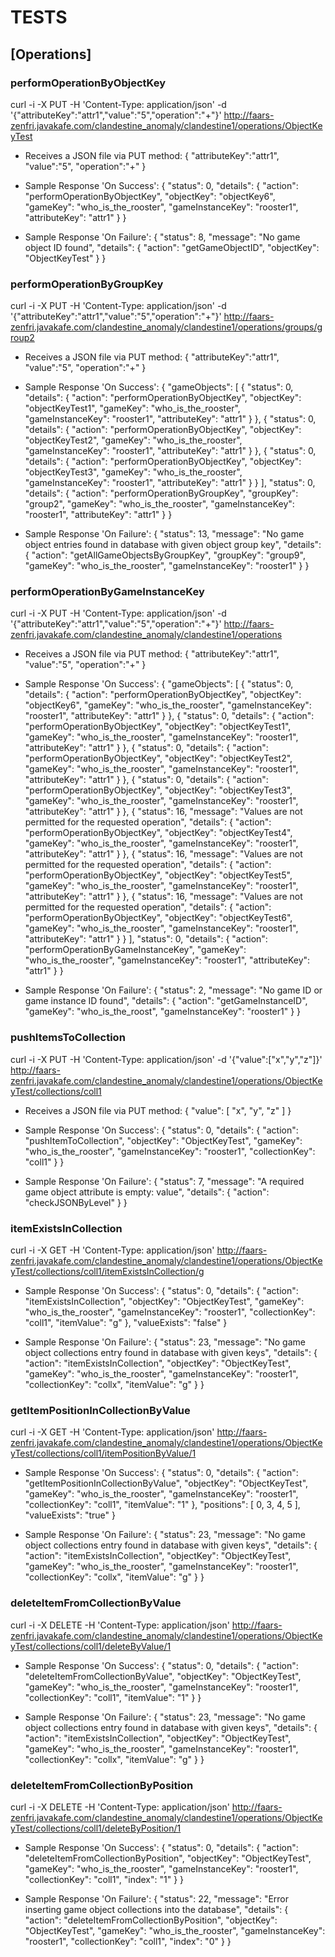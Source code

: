 # TESTS

## [Operations]
### performOperationByObjectKey
curl -i -X PUT -H 'Content-Type: application/json' -d '{"attributeKey":"attr1","value":"5","operation":"+"}' http://faars-zenfri.javakafe.com/clandestine_anomaly/clandestine1/operations/ObjectKeyTest


* Receives a JSON file via PUT method:
{
	"attributeKey":"attr1",
	"value":"5",
	"operation":"+"
}


* Sample Response 'On Success':
{
    "status": 0,
    "details": {
        "action": "performOperationByObjectKey",
        "objectKey": "objectKey6",
        "gameKey": "who_is_the_rooster",
        "gameInstanceKey": "rooster1",
        "attributeKey": "attr1"
    }
}


* Sample Response 'On Failure':
{
    "status": 8,
    "message": "No game object ID found",
    "details": {
        "action": "getGameObjectID",
        "objectKey": "ObjectKeyTest"
    }
}


### performOperationByGroupKey
curl -i -X PUT -H 'Content-Type: application/json' -d '{"attributeKey":"attr1","value":"5","operation":"+"}' http://faars-zenfri.javakafe.com/clandestine_anomaly/clandestine1/operations/groups/group2


* Receives a JSON file via PUT method:
{
	"attributeKey":"attr1",
	"value":"5",
	"operation":"+"
}


* Sample Response 'On Success':
{
    "gameObjects": [
        {
            "status": 0,
            "details": {
                "action": "performOperationByObjectKey",
                "objectKey": "objectKeyTest1",
                "gameKey": "who_is_the_rooster",
                "gameInstanceKey": "rooster1",
                "attributeKey": "attr1"
            }
        },
        {
            "status": 0,
            "details": {
                "action": "performOperationByObjectKey",
                "objectKey": "objectKeyTest2",
                "gameKey": "who_is_the_rooster",
                "gameInstanceKey": "rooster1",
                "attributeKey": "attr1"
            }
        },
        {
            "status": 0,
            "details": {
                "action": "performOperationByObjectKey",
                "objectKey": "objectKeyTest3",
                "gameKey": "who_is_the_rooster",
                "gameInstanceKey": "rooster1",
                "attributeKey": "attr1"
            }
        }
    ],
    "status": 0,
    "details": {
        "action": "performOperationByGroupKey",
        "groupKey": "group2",
        "gameKey": "who_is_the_rooster",
        "gameInstanceKey": "rooster1",
        "attributeKey": "attr1"
    }
}


* Sample Response 'On Failure':
{
    "status": 13,
    "message": "No game object entries found in database with given object group key",
    "details": {
        "action": "getAllGameObjectsByGroupKey",
        "groupKey": "group9",
        "gameKey": "who_is_the_rooster",
        "gameInstanceKey": "rooster1"
    }
}


### performOperationByGameInstanceKey
curl -i -X PUT -H 'Content-Type: application/json' -d '{"attributeKey":"attr1","value":"5","operation":"+"}' http://faars-zenfri.javakafe.com/clandestine_anomaly/clandestine1/operations


* Receives a JSON file via PUT method:
{
	"attributeKey":"attr1",
	"value":"5",
	"operation":"+"
}


* Sample Response 'On Success':
{
    "gameObjects": [
        {
            "status": 0,
            "details": {
                "action": "performOperationByObjectKey",
                "objectKey": "objectKey6",
                "gameKey": "who_is_the_rooster",
                "gameInstanceKey": "rooster1",
                "attributeKey": "attr1"
            }
        },
        {
            "status": 0,
            "details": {
                "action": "performOperationByObjectKey",
                "objectKey": "objectKeyTest1",
                "gameKey": "who_is_the_rooster",
                "gameInstanceKey": "rooster1",
                "attributeKey": "attr1"
            }
        },
        {
            "status": 0,
            "details": {
                "action": "performOperationByObjectKey",
                "objectKey": "objectKeyTest2",
                "gameKey": "who_is_the_rooster",
                "gameInstanceKey": "rooster1",
                "attributeKey": "attr1"
            }
        },
        {
            "status": 0,
            "details": {
                "action": "performOperationByObjectKey",
                "objectKey": "objectKeyTest3",
                "gameKey": "who_is_the_rooster",
                "gameInstanceKey": "rooster1",
                "attributeKey": "attr1"
            }
        },
        {
            "status": 16,
            "message": "Values are not permitted for the requested operation",
            "details": {
                "action": "performOperationByObjectKey",
                "objectKey": "objectKeyTest4",
                "gameKey": "who_is_the_rooster",
                "gameInstanceKey": "rooster1",
                "attributeKey": "attr1"
            }
        },
        {
            "status": 16,
            "message": "Values are not permitted for the requested operation",
            "details": {
                "action": "performOperationByObjectKey",
                "objectKey": "objectKeyTest5",
                "gameKey": "who_is_the_rooster",
                "gameInstanceKey": "rooster1",
                "attributeKey": "attr1"
            }
        },
        {
            "status": 16,
            "message": "Values are not permitted for the requested operation",
            "details": {
                "action": "performOperationByObjectKey",
                "objectKey": "objectKeyTest6",
                "gameKey": "who_is_the_rooster",
                "gameInstanceKey": "rooster1",
                "attributeKey": "attr1"
            }
        }
    ],
    "status": 0,
    "details": {
        "action": "performOperationByGameInstanceKey",
        "gameKey": "who_is_the_rooster",
        "gameInstanceKey": "rooster1",
        "attributeKey": "attr1"
    }
}


* Sample Response 'On Failure':
{
    "status": 2,
    "message": "No game ID or game instance ID found",
    "details": {
        "action": "getGameInstanceID",
        "gameKey": "who_is_the_roost",
        "gameInstanceKey": "rooster1"
    }
}


### pushItemsToCollection
curl -i -X PUT -H 'Content-Type: application/json' -d '{"value":["x","y","z"]}' http://faars-zenfri.javakafe.com/clandestine_anomaly/clandestine1/operations/ObjectKeyTest/collections/coll1


* Receives a JSON file via PUT method:
{
    "value": [
        "x",
        "y",
        "z"
    ]
}


* Sample Response 'On Success':
{
    "status": 0,
    "details": {
        "action": "pushItemToCollection",
        "objectKey": "ObjectKeyTest",
        "gameKey": "who_is_the_rooster",
        "gameInstanceKey": "rooster1",
        "collectionKey": "coll1"
    }
}


* Sample Response 'On Failure':
{
    "status": 7,
    "message": "A required game object attribute is empty: value",
    "details": {
        "action": "checkJSONByLevel"
    }
}


### itemExistsInCollection
curl -i -X GET -H 'Content-Type: application/json' http://faars-zenfri.javakafe.com/clandestine_anomaly/clandestine1/operations/ObjectKeyTest/collections/coll1/itemExistsInCollection/g


* Sample Response 'On Success':
{
    "status": 0,
    "details": {
        "action": "itemExistsInCollection",
        "objectKey": "ObjectKeyTest",
        "gameKey": "who_is_the_rooster",
        "gameInstanceKey": "rooster1",
        "collectionKey": "coll1",
        "itemValue": "g"
    },
    "valueExists": "false"
}


* Sample Response 'On Failure':
{
    "status": 23,
    "message": "No game object collections entry found in database with given keys",
    "details": {
        "action": "itemExistsInCollection",
        "objectKey": "ObjectKeyTest",
        "gameKey": "who_is_the_rooster",
        "gameInstanceKey": "rooster1",
        "collectionKey": "collx",
        "itemValue": "g"
    }
}


### getItemPositionInCollectionByValue
curl -i -X GET -H 'Content-Type: application/json' http://faars-zenfri.javakafe.com/clandestine_anomaly/clandestine1/operations/ObjectKeyTest/collections/coll1/itemPositionByValue/1


* Sample Response 'On Success':
{
    "status": 0,
    "details": {
        "action": "getItemPositionInCollectionByValue",
        "objectKey": "ObjectKeyTest",
        "gameKey": "who_is_the_rooster",
        "gameInstanceKey": "rooster1",
        "collectionKey": "coll1",
        "itemValue": "1"
    },
    "positions": [
        0,
        3,
        4,
        5
    ],
    "valueExists": "true"
}


* Sample Response 'On Failure':
{
    "status": 23,
    "message": "No game object collections entry found in database with given keys",
    "details": {
        "action": "itemExistsInCollection",
        "objectKey": "ObjectKeyTest",
        "gameKey": "who_is_the_rooster",
        "gameInstanceKey": "rooster1",
        "collectionKey": "collx",
        "itemValue": "g"
    }
}


### deleteItemFromCollectionByValue
curl -i -X DELETE -H 'Content-Type: application/json' http://faars-zenfri.javakafe.com/clandestine_anomaly/clandestine1/operations/ObjectKeyTest/collections/coll1/deleteByValue/1


* Sample Response 'On Success':
{
    "status": 0,
    "details": {
        "action": "deleteItemFromCollectionByValue",
        "objectKey": "ObjectKeyTest",
        "gameKey": "who_is_the_rooster",
        "gameInstanceKey": "rooster1",
        "collectionKey": "coll1",
        "itemValue": "1"
    }
}


* Sample Response 'On Failure':
{
    "status": 23,
    "message": "No game object collections entry found in database with given keys",
    "details": {
        "action": "itemExistsInCollection",
        "objectKey": "ObjectKeyTest",
        "gameKey": "who_is_the_rooster",
        "gameInstanceKey": "rooster1",
        "collectionKey": "collx",
        "itemValue": "g"
    }
}


### deleteItemFromCollectionByPosition
curl -i -X DELETE -H 'Content-Type: application/json' http://faars-zenfri.javakafe.com/clandestine_anomaly/clandestine1/operations/ObjectKeyTest/collections/coll1/deleteByPosition/1


* Sample Response 'On Success':
{
    "status": 0,
    "details": {
        "action": "deleteItemFromCollectionByPosition",
        "objectKey": "ObjectKeyTest",
        "gameKey": "who_is_the_rooster",
        "gameInstanceKey": "rooster1",
        "collectionKey": "coll1",
        "index": "1"
    }
}


* Sample Response 'On Failure':
{
    "status": 22,
    "message": "Error inserting game object collections into the database",
    "details": {
        "action": "deleteItemFromCollectionByPosition",
        "objectKey": "ObjectKeyTest",
        "gameKey": "who_is_the_rooster",
        "gameInstanceKey": "rooster1",
        "collectionKey": "coll1",
        "index": "0"
    }
}